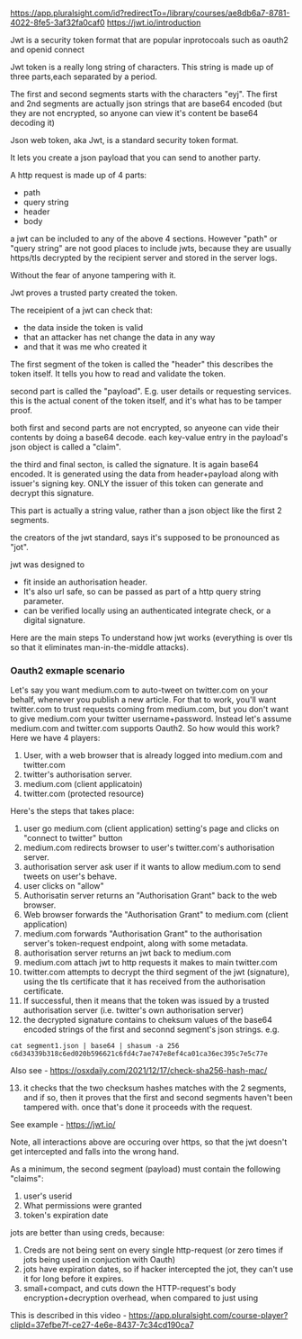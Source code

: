 https://app.pluralsight.com/id?redirectTo=/library/courses/ae8db6a7-8781-4022-8fe5-3af32fa0caf0
https://jwt.io/introduction

Jwt is a security token format that are popular inprotocoals such as oauth2 and openid connect

Jwt token is a really long string of characters. This string is made up of three parts,each separated by a period.



The first and second segments starts with the characters "eyj". The first and 2nd segments are actually json strings that are base64 encoded (but they are not encrypted, so anyone can view it's content be base64 decoding it)


Json web token, aka Jwt, is a standard security token format.

It lets you create a json payload that you can send to another party.


A http request is made up of 4 parts:

- path 
- query string
- header 
- body

a jwt can be included to any of the above 4 sections. However "path" or "query string" are not good places to include jwts, because they are usually https/tls decrypted by the recipient server and stored in the server logs. 



Without the fear of anyone tampering with it.

Jwt proves a trusted party created the token.

The receipient of a jwt can check that:
- the data inside the token is valid
- that an attacker has net change the data in any way
- and that it was me who created it


The first segment of the token is called the "header" this describes the token itself. It tells you how to read and validate the token. 

second part is called the "payload". E.g. user details or requesting services. this is the actual conent of the token itself, and it's what has to be tamper proof. 

both first and second parts are not encrypted, so anyeone can vide their contents by doing a base64 decode. each key-value entry in the payload's json object is called a "claim". 

the third and final secton, is called the signature. It is again base64 encoded. It is generated using the data from header+payload along with issuer's signing key. ONLY the issuer of this token can generate and decrypt this signature. 

This part is actually a string value, rather than a json object like the first 2 segments. 

the creators of the jwt standard, says it's supposed to be pronounced as "jot". 

jwt was designed to 
- fit inside an authorisation header. 
- It's also url safe, so can be passed as part of a http query string parameter. 
- can be verified locally using an authenticated integrate check, or a digital signature.  

Here are the main steps To understand how jwt works (everything is over tls so that it eliminates man-in-the-middle attacks). 

### Oauth2 exmaple scenario

Let's say you want medium.com to auto-tweet on twitter.com on your behalf, whenever you publish a new article. For that to work, you'll want
twitter.com to trust requests coming from medium.com, but you don't want to give medium.com your twitter username+password. Instead let's assume medium.com and twitter.com supports Oauth2. So how would this work? Here we have 4 players:

1. User, with a web browser that is already logged into medium.com and twitter.com
2. twitter's authorisation server. 
3. medium.com (client applicatoin)
4. twitter.com (protected resource)

Here's the steps that takes place:

1. user go medium.com (client application) setting's page and clicks on "connect to twitter" button
2. medium.com redirects browser to user's twitter.com's authorisation server. 
3. authorisation server ask user if it wants to allow medium.com to send tweets on user's behave. 
4. user clicks on "allow"
5. Authorisatin server returns an "Authorisation Grant" back to the web browser. 
6. Web browser forwards the "Authorisation Grant" to medium.com (client application)
7. medium.com forwards "Authorisation Grant" to the authorisation server's token-request endpoint, along with some metadata. 
8. authorisation server returns an jwt back to medium.com
9. medium.com attach jwt to http requests it makes to main twitter.com 
10. twitter.com attempts to decrypt the third  segment of the jwt (signature), using the tls certificate that it has received from the authorisation certificate.
11. If successful, then it means that the token was issued by a trusted authorisation server (i.e. twitter's own authorisation server)
12. the decrypted signature contains to cheksum values of the base64 encoded strings of the first and seconnd segment's json strings. e.g. 

```
cat segment1.json | base64 | shasum -a 256
c6d34339b318c6ed020b596621c6fd4c7ae747e8ef4ca01ca36ec395c7e5c77e
```

Also see - https://osxdaily.com/2021/12/17/check-sha256-hash-mac/

13. it checks that the two checksum hashes matches with the 2 segments, and if so, then it proves that the first and second segments haven't been tampered with. once that's done it proceeds with the request. 

See example - https://jwt.io/

Note, all interactions above are occuring over https, so that the jwt doesn't get intercepted and falls into the wrong hand. 


As a minimum, the second segment (payload) must contain the following "claims":

1. user's userid
2. What permissions were granted
3. token's expiration date








jots are better than using creds, because:

1. Creds are not being sent on every single http-request (or zero times if jots being used in conjuction with Oauth)
2. jots have expiration dates, so if hacker intercepted the jot, they can't use it for long before it expires. 
3. small+compact, and cuts down the HTTP-request's body encryption+decryption overhead, when compared to just using 

This is described in this video - https://app.pluralsight.com/course-player?clipId=37efbe7f-ce27-4e6e-8437-7c34cd190ca7





